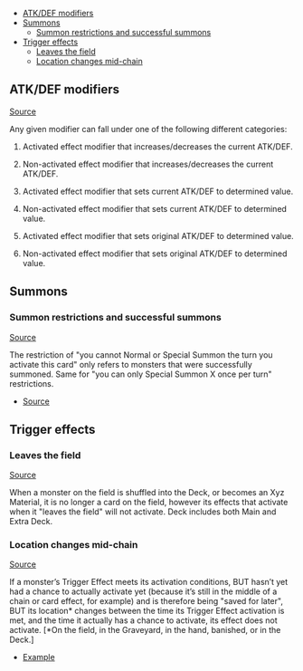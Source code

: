 <!-- TOC -->

- [ATK/DEF modifiers](#atkdef-modifiers)
- [Summons](#summons)
    - [Summon restrictions and successful summons](#summon-restrictions-and-successful-summons)
- [Trigger effects](#trigger-effects)
    - [Leaves the field](#leaves-the-field)
    - [Location changes mid-chain](#location-changes-mid-chain)

<!-- /TOC -->

## ATK/DEF modifiers
[Source](https://ygorganization.com/atkdefmodifierguide/)

Any given modifier can fall under one of the following different categories:
1. Activated effect modifier that increases/decreases the current ATK/DEF.

2. Non-activated effect modifier that increases/decreases the current ATK/DEF.

3. Activated effect modifier that sets current ATK/DEF to determined value.

4. Non-activated effect modifier that sets current ATK/DEF to determined value.

5. Activated effect modifier that sets original ATK/DEF to determined value.

6. Non-activated effect modifier that sets original ATK/DEF to determined value.


## Summons

### Summon restrictions and successful summons
[Source](https://www.yugioh-card.com/en/play/2021_rules_update/)

The restriction of "you cannot Normal or Special Summon the turn you activate this card" only refers to monsters that were successfully summoned. Same for "you can only Special Summon X once per turn" restrictions.

- [Source](https://www.yugioh-card.com/en/play/2021_rules_update/)

## Trigger effects

### Leaves the field
[Source](https://www.yugioh-card.com/en/play/2021_rules_update/)

When a monster on the field is shuffled into the Deck, or becomes an Xyz Material, it is no longer a card on the field, however its effects that activate when it "leaves the field" will not activate. Deck includes both Main and Extra Deck.

### Location changes mid-chain
[Source](https://www.yugioh-card.com/en/play/2021_rules_update/)

If a monster’s Trigger Effect meets its activation conditions, BUT hasn’t yet had a chance to actually activate yet (because it’s still in the middle of a chain or card effect, for example) and is therefore being "saved for later", BUT its location* changes between the time its Trigger Effect activation is met, and the time it actually has a chance to activate, its effect does not activate. [*On the field, in the Graveyard, in the hand, banished, or in the Deck.]

- [Example](https://db.ygoresources.com/qa#23251)